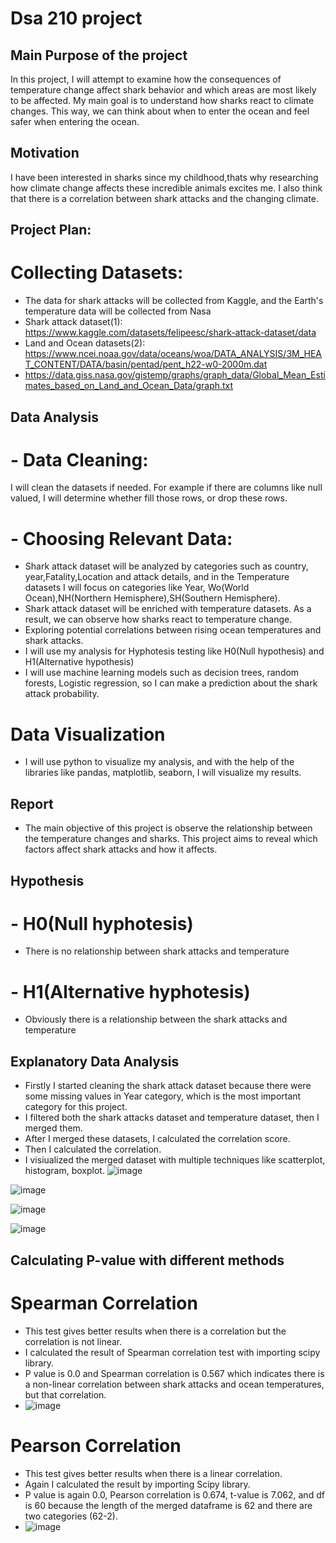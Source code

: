 # Dsa 210 project


## Main Purpose of the project

In this project, I will attempt to examine how the consequences of temperature change affect shark behavior and which areas are most likely to be affected. My main goal is to understand how sharks react to climate changes. This way, we can think about when to enter the ocean and feel safer when entering the ocean.  

## Motivation
I have been interested in sharks since my childhood,thats why researching how climate change affects these incredible animals excites me. I also think that there is a correlation between shark attacks and the changing climate.

## Project Plan:
# Collecting Datasets:
- The data for shark attacks will be collected from Kaggle, and the Earth's temperature data will be collected from Nasa
- Shark attack dataset(1): https://www.kaggle.com/datasets/felipeesc/shark-attack-dataset/data
- Land and Ocean datasets(2): https://www.ncei.noaa.gov/data/oceans/woa/DATA_ANALYSIS/3M_HEAT_CONTENT/DATA/basin/pentad/pent_h22-w0-2000m.dat
-  https://data.giss.nasa.gov/gistemp/graphs/graph_data/Global_Mean_Estimates_based_on_Land_and_Ocean_Data/graph.txt
## Data Analysis

# - Data Cleaning: 
I will clean the datasets if needed. For example if there are columns like null valued, I will determine whether fill those rows, or drop these rows.
# - Choosing Relevant Data:
- Shark attack dataset will be analyzed by categories such as country, year,Fatality,Location and attack details, and in the Temperature datasets I will focus on categories like Year, Wo(World Ocean),NH(Northern Hemisphere),SH(Southern Hemisphere).
- Shark attack dataset will be enriched with temperature datasets. As a result, we can observe how sharks react to temperature change.
- Exploring potential correlations between rising ocean temperatures and shark attacks.
- I will use my analysis for Hyphotesis testing like H0(Null hypothesis) and H1(Alternative hypothesis)
- I will use machine learning models such as decision trees, random forests, Logistic regression, so I can make a prediction about the shark attack probability.

# Data Visualization
- I will use python to visualize my analysis, and with the help of the libraries like pandas, matplotlib, seaborn, I will visualize my results.

## Report
 - The main objective of this project is observe the relationship between the temperature changes and sharks. This project aims to reveal which factors affect shark attacks and how it affects.
## Hypothesis
# - H0(Null hyphotesis)
- There is no relationship between shark attacks and temperature
# - H1(Alternative hyphotesis)
- Obviously there is a relationship between the shark attacks and temperature

## Explanatory Data Analysis
 - Firstly I started cleaning the shark attack dataset because there were some missing values in Year category, which is the most important category for this project.
 - I filtered both the shark attacks dataset and temperature dataset, then I merged them.
 - After I merged these datasets, I calculated the correlation score.
 - Then I calculated the correlation.
 - I visiualized the merged dataset with multiple techniques like scatterplot, histogram, boxplot.
![image](https://github.com/user-attachments/assets/fb8216bb-578c-48a6-8827-37173cfd1605)

![image](https://github.com/user-attachments/assets/63e748f6-9d49-4bce-a389-37811eb34a7a)

![image](https://github.com/user-attachments/assets/b3c7d4c1-9361-40bd-95e5-a74e09ed6aed)

![image](https://github.com/user-attachments/assets/7596f842-4cf7-436a-bd76-d0b19e8e5fc8)

## Calculating P-value with different methods
# Spearman Correlation
- This test gives better results when there is a correlation but the correlation is not linear.
- I calculated the result of Spearman correlation test with importing scipy library.
- P value is 0.0 and Spearman correlation is 0.567 which indicates there is a non-linear correlation between shark attacks and ocean temperatures, but that correlation.
- ![image](https://github.com/user-attachments/assets/cf6654d5-bef4-4b57-8927-4d363e7bfe28)

# Pearson Correlation
- This test gives better results when there is a linear correlation.
- Again I calculated the result by importing Scipy library.
- P value is again 0.0, Pearson correlation is 0.674, t-value is 7.062, and df is 60 because the length of the merged dataframe is 62 and there are two categories (62-2).
- ![image](https://github.com/user-attachments/assets/30057e28-3a63-4c08-8d86-36c51b5e697e)




  




